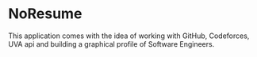 # NoResume

This application comes with the idea of working with GitHub, Codeforces, UVA api and building a graphical 
profile of Software Engineers.